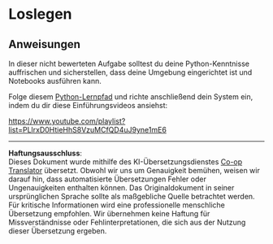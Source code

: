 <!--
CO_OP_TRANSLATOR_METADATA:
{
  "original_hash": "4c4698044bb8af52cfb6388a4ee0e53b",
  "translation_date": "2025-09-03T21:52:00+00:00",
  "source_file": "1-Introduction/1-intro-to-ML/assignment.md",
  "language_code": "de"
}
-->
# Loslegen

## Anweisungen

In dieser nicht bewerteten Aufgabe solltest du deine Python-Kenntnisse auffrischen und sicherstellen, dass deine Umgebung eingerichtet ist und Notebooks ausführen kann.

Folge diesem [Python-Lernpfad](https://docs.microsoft.com/learn/paths/python-language/?WT.mc_id=academic-77952-leestott) und richte anschließend dein System ein, indem du dir diese Einführungsvideos ansiehst:

https://www.youtube.com/playlist?list=PLlrxD0HtieHhS8VzuMCfQD4uJ9yne1mE6

---

**Haftungsausschluss**:  
Dieses Dokument wurde mithilfe des KI-Übersetzungsdienstes [Co-op Translator](https://github.com/Azure/co-op-translator) übersetzt. Obwohl wir uns um Genauigkeit bemühen, weisen wir darauf hin, dass automatisierte Übersetzungen Fehler oder Ungenauigkeiten enthalten können. Das Originaldokument in seiner ursprünglichen Sprache sollte als maßgebliche Quelle betrachtet werden. Für kritische Informationen wird eine professionelle menschliche Übersetzung empfohlen. Wir übernehmen keine Haftung für Missverständnisse oder Fehlinterpretationen, die sich aus der Nutzung dieser Übersetzung ergeben.